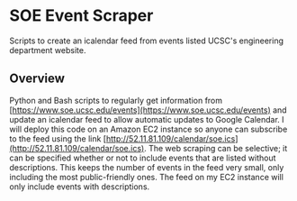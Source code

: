 # SOE Event Scraper

Scripts to create an icalendar feed from events listed UCSC's engineering department website.


## Overview

Python and Bash scripts to regularly get information from [https://www.soe.ucsc.edu/events](https://www.soe.ucsc.edu/events) and update an icalendar feed to allow automatic updates to Google Calendar. I will deploy this code on an Amazon EC2 instance so anyone can subscribe to the feed using the link [http://52.11.81.109/calendar/soe.ics](http://52.11.81.109/calendar/soe.ics). The web scraping can be selective; it can be specified whether or not to include events that are listed without descriptions. This keeps the number of events in the feed very small, only including the most public-friendly ones. The feed on my EC2 instance will only include events with descriptions.
